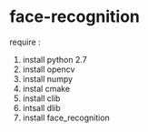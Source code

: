 # face-recognition

require :
1. install python 2.7
2. install opencv
3. install numpy
4. instal cmake
5. install clib
6. intsall dlib
7. install face_recognition
